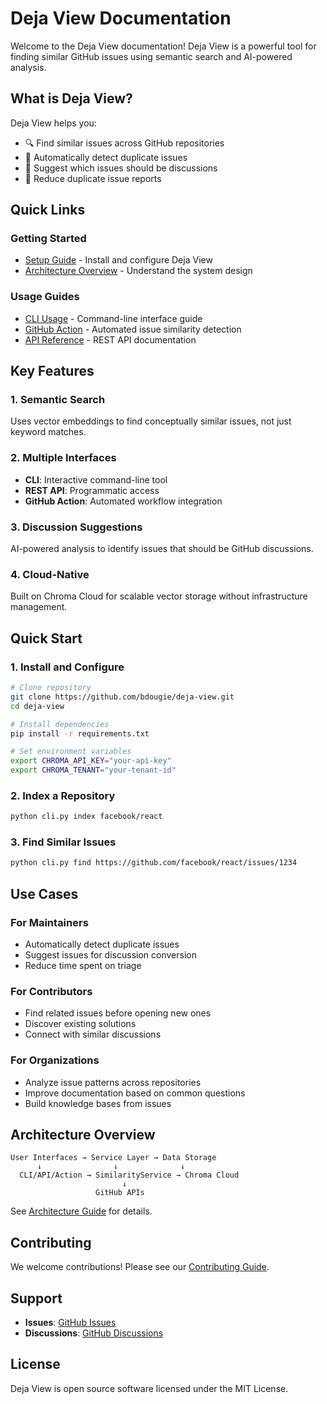 # Deja View Documentation

Welcome to the Deja View documentation! Deja View is a powerful tool for finding similar GitHub issues using semantic search and AI-powered analysis.

## What is Deja View?

Deja View helps you:
- 🔍 Find similar issues across GitHub repositories
- 🤖 Automatically detect duplicate issues
- 💬 Suggest which issues should be discussions
- 🚀 Reduce duplicate issue reports

## Quick Links

### Getting Started
- [Setup Guide](setup-guide.md) - Install and configure Deja View
- [Architecture Overview](architecture.md) - Understand the system design

### Usage Guides
- [CLI Usage](cli-usage.md) - Command-line interface guide
- [GitHub Action](github-action.md) - Automated issue similarity detection
- [API Reference](api-reference.md) - REST API documentation

## Key Features

### 1. Semantic Search
Uses vector embeddings to find conceptually similar issues, not just keyword matches.

### 2. Multiple Interfaces
- **CLI**: Interactive command-line tool
- **REST API**: Programmatic access
- **GitHub Action**: Automated workflow integration

### 3. Discussion Suggestions
AI-powered analysis to identify issues that should be GitHub discussions.

### 4. Cloud-Native
Built on Chroma Cloud for scalable vector storage without infrastructure management.

## Quick Start

### 1. Install and Configure

```bash
# Clone repository
git clone https://github.com/bdougie/deja-view.git
cd deja-view

# Install dependencies
pip install -r requirements.txt

# Set environment variables
export CHROMA_API_KEY="your-api-key"
export CHROMA_TENANT="your-tenant-id"
```

### 2. Index a Repository

```bash
python cli.py index facebook/react
```

### 3. Find Similar Issues

```bash
python cli.py find https://github.com/facebook/react/issues/1234
```

## Use Cases

### For Maintainers
- Automatically detect duplicate issues
- Suggest issues for discussion conversion
- Reduce time spent on triage

### For Contributors
- Find related issues before opening new ones
- Discover existing solutions
- Connect with similar discussions

### For Organizations
- Analyze issue patterns across repositories
- Improve documentation based on common questions
- Build knowledge bases from issues

## Architecture Overview

```
User Interfaces → Service Layer → Data Storage
      ↓                ↓              ↓
  CLI/API/Action → SimilarityService → Chroma Cloud
                         ↓
                   GitHub APIs
```

See [Architecture Guide](architecture.md) for details.

## Contributing

We welcome contributions! Please see our [Contributing Guide](https://github.com/bdougie/deja-view/blob/main/CONTRIBUTING.md).

## Support

- **Issues**: [GitHub Issues](https://github.com/bdougie/deja-view/issues)
- **Discussions**: [GitHub Discussions](https://github.com/bdougie/deja-view/discussions)

## License

Deja View is open source software licensed under the MIT License.